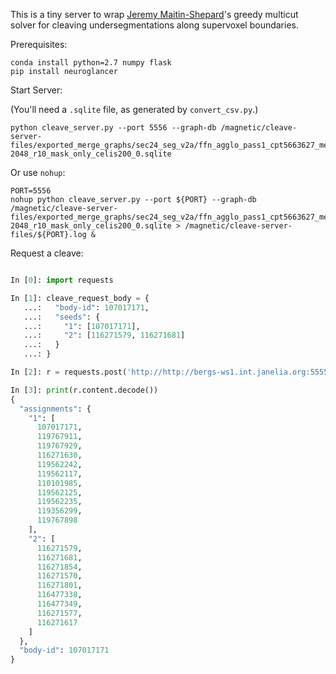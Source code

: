 This is a tiny server to wrap [Jeremy Maitin-Shepard][1]'s greedy multicut solver for cleaving undersegmentations along supervoxel boundaries.

[1]: https://github.com/jbms

Prerequisites:

```
conda install python=2.7 numpy flask
pip install neuroglancer
```

Start Server:

(You'll need a `.sqlite` file, as generated by `convert_csv.py`.)

```
python cleave_server.py --port 5556 --graph-db /magnetic/cleave-server-files/exported_merge_graphs/sec24_seg_v2a/ffn_agglo_pass1_cpt5663627_medt160_with_celis_cx2-2048_r10_mask_only_celis200_0.sqlite
```

Or use `nohup`:

```
PORT=5556
nohup python cleave_server.py --port ${PORT} --graph-db /magnetic/cleave-server-files/exported_merge_graphs/sec24_seg_v2a/ffn_agglo_pass1_cpt5663627_medt160_with_celis_cx2-2048_r10_mask_only_celis200_0.sqlite > /magnetic/cleave-server-files/${PORT}.log &
```

Request a cleave:

```python

In [0]: import requests

In [1]: cleave_request_body = {
   ...:   "body-id": 107017171,
   ...:   "seeds": {
   ...:     "1": [107017171],
   ...:     "2": [116271579, 116271681]
   ...:   }
   ...: }

In [2]: r = requests.post('http://http://bergs-ws1.int.janelia.org:5555/compute-cleave', json=cleave_request_body)

In [3]: print(r.content.decode())
{
  "assignments": {
    "1": [
      107017171,
      119767911,
      119767929,
      116271630,
      119562242,
      119562117,
      110101985,
      119562125,
      119562235,
      119356299,
      119767898
    ],
    "2": [
      116271579,
      116271681,
      116271854,
      116271570,
      116271801,
      116477338,
      116477349,
      116271577,
      116271617
    ]
  },
  "body-id": 107017171
}
```
